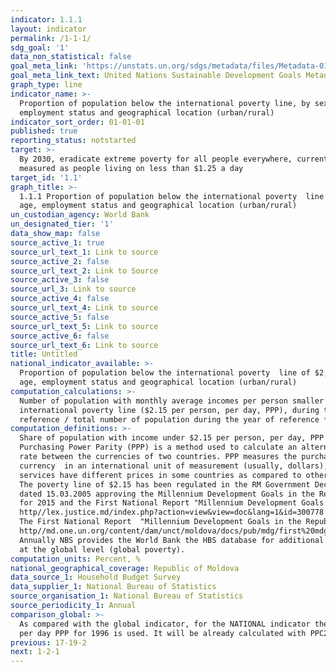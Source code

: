 ```yaml
---
indicator: 1.1.1
layout: indicator
permalink: /1-1-1/
sdg_goal: '1'
data_non_statistical: false
goal_meta_link: 'https://unstats.un.org/sdgs/metadata/files/Metadata-01-01-01a.pdf'
goal_meta_link_text: United Nations Sustainable Development Goals Metadata (pdf 894kB)
graph_type: line
indicator_name: >-
  Proportion of population below the international poverty line, by sex, age,
  employment status and geographical location (urban/rural)
indicator_sort_order: 01-01-01
published: true
reporting_status: notstarted
target: >-
  By 2030, eradicate extreme poverty for all people everywhere, currently
  measured as people living on less than $1.25 a day
target_id: '1.1'
graph_title: >-
  1.1.1 Proportion of population below the international poverty  line of $2,15 a day, by sex, 
  age, employment status and geographical location (urban/rural)
un_custodian_agency: World Bank
un_designated_tier: '1'
data_show_map: false
source_active_1: true
source_url_text_1: Link to source
source_active_2: false
source_url_text_2: Link to Source
source_active_3: false
source_url_3: Link to source
source_active_4: false
source_url_text_4: Link to source
source_active_5: false
source_url_text_5: Link to source
source_active_6: false
source_url_text_6: Link to source
title: Untitled
national_indicator_available: >-
  Proportion of population below the international poverty  line of $2,15 a day, by sex, 
  age, employment status and geographical location (urban/rural)
computation_calculations: >-
  Number of population with monthly average incomes per person smaller than the value of 
  international poverty line ($2.15 per person, per day, PPP), during the period of 
  reference / total number of population during the year of reference *100
computation_definitions: >-
  Share of population with income under $2.15 per person, per day, PPP (Purchasing Power Parity). 
  Purchasing Power Parity (PPP) is a method used to calculate an alternative exchange 
  rate between the currencies of two countries. PPP measures the purchasing power of one 
  currency  in an international unit of measurement (usually, dollars), because goods and 
  services have different prices in some countries as compared to other countries.
  The poverty line of $2.15 has been regulated in the RM Government Decision No. 288 
  dated 15.03.2005 approving the Millennium Development Goals in the Republic of Moldova 
  for 2015 and the First National Report "Millennium Development Goals in the Republic of Moldova"
  http//lex.justice.md/index.php?action=view&view=doc&lang=1&id=300778
  The First National Report  "Millennium Development Goals in the Republic of Moldova"
  http//md.one.un.org/content/dam/unct/moldova/docs/pub/mdg/first%20mdg%20rom.pdf
  Annually NBS provides the World Bank the HBS database for additional calculations
  at the global level (global poverty).
computation_units: Percent, %
national_geographical_coverage: Republic of Moldova
data_source_1: Household Budget Survey 
data_supplier_1: National Bureau of Statistics
source_organisation_1: National Bureau of Statistics
source_periodicity_1: Annual
comparison_global: >-
  As compared with the global indicator, for the NATIONAL indicator the level of 2.15$ 
  per day PPP for 1996 is used. It will be already calculated with PPC2011
previous: 17-19-2
next: 1-2-1
---
```

